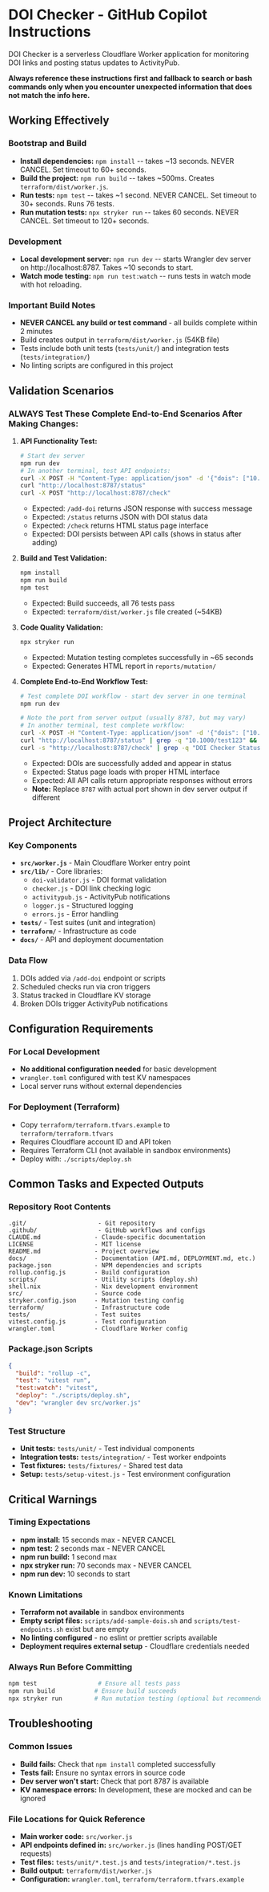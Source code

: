# DOI Checker - GitHub Copilot Instructions

DOI Checker is a serverless Cloudflare Worker application for monitoring DOI links and posting status updates to ActivityPub.

**Always reference these instructions first and fallback to search or bash commands only when you encounter unexpected information that does not match the info here.**

## Working Effectively

### Bootstrap and Build
- **Install dependencies:** `npm install` -- takes ~13 seconds. NEVER CANCEL. Set timeout to 60+ seconds.
- **Build the project:** `npm run build` -- takes ~500ms. Creates `terraform/dist/worker.js`.
- **Run tests:** `npm test` -- takes ~1 second. NEVER CANCEL. Set timeout to 30+ seconds. Runs 76 tests.
- **Run mutation tests:** `npx stryker run` -- takes 60 seconds. NEVER CANCEL. Set timeout to 120+ seconds.

### Development
- **Local development server:** `npm run dev` -- starts Wrangler dev server on http://localhost:8787. Takes ~10 seconds to start.
- **Watch mode testing:** `npm run test:watch` -- runs tests in watch mode with hot reloading.

### Important Build Notes
- **NEVER CANCEL any build or test command** - all builds complete within 2 minutes
- Build creates output in `terraform/dist/worker.js` (54KB file)
- Tests include both unit tests (`tests/unit/`) and integration tests (`tests/integration/`)
- No linting scripts are configured in this project

## Validation Scenarios

### ALWAYS Test These Complete End-to-End Scenarios After Making Changes:

1. **API Functionality Test:**
   ```bash
   # Start dev server
   npm run dev
   # In another terminal, test API endpoints:
   curl -X POST -H "Content-Type: application/json" -d '{"dois": ["10.1000/test123"]}' "http://localhost:8787/add-doi"
   curl "http://localhost:8787/status"
   curl -X POST "http://localhost:8787/check"
   ```
   - Expected: `/add-doi` returns JSON response with success message
   - Expected: `/status` returns JSON with DOI status data
   - Expected: `/check` returns HTML status page interface
   - Expected: DOI persists between API calls (shows in status after adding)

2. **Build and Test Validation:**
   ```bash
   npm install
   npm run build
   npm test
   ```
   - Expected: Build succeeds, all 76 tests pass
   - Expected: `terraform/dist/worker.js` file created (~54KB)

3. **Code Quality Validation:**
   ```bash
   npx stryker run
   ```
   - Expected: Mutation testing completes successfully in ~65 seconds
   - Expected: Generates HTML report in `reports/mutation/`

4. **Complete End-to-End Workflow Test:**
   ```bash
   # Test complete DOI workflow - start dev server in one terminal
   npm run dev
   
   # Note the port from server output (usually 8787, but may vary)
   # In another terminal, test complete workflow:
   curl -X POST -H "Content-Type: application/json" -d '{"dois": ["10.1000/test123", "10.1001/example"]}' "http://localhost:8787/add-doi"
   curl "http://localhost:8787/status" | grep -q "10.1000/test123" && echo "SUCCESS: DOI found in status"
   curl -s "http://localhost:8787/check" | grep -q "DOI Checker Status" && echo "SUCCESS: Status page loads"
   ```
   - Expected: DOIs are successfully added and appear in status
   - Expected: Status page loads with proper HTML interface 
   - Expected: All API calls return appropriate responses without errors
   - **Note:** Replace `8787` with actual port shown in dev server output if different

## Project Architecture

### Key Components
- **`src/worker.js`** - Main Cloudflare Worker entry point
- **`src/lib/`** - Core libraries:
  - `doi-validator.js` - DOI format validation
  - `checker.js` - DOI link checking logic
  - `activitypub.js` - ActivityPub notifications
  - `logger.js` - Structured logging
  - `errors.js` - Error handling
- **`tests/`** - Test suites (unit and integration)
- **`terraform/`** - Infrastructure as code
- **`docs/`** - API and deployment documentation

### Data Flow
1. DOIs added via `/add-doi` endpoint or scripts
2. Scheduled checks run via cron triggers
3. Status tracked in Cloudflare KV storage
4. Broken DOIs trigger ActivityPub notifications

## Configuration Requirements

### For Local Development
- **No additional configuration needed** for basic development
- `wrangler.toml` configured with test KV namespaces
- Local server runs without external dependencies

### For Deployment (Terraform)
- Copy `terraform/terraform.tfvars.example` to `terraform/terraform.tfvars`
- Requires Cloudflare account ID and API token
- Requires Terraform CLI (not available in sandbox environments)
- Deploy with: `./scripts/deploy.sh`

## Common Tasks and Expected Outputs

### Repository Root Contents
```
.git/                    - Git repository
.github/                 - GitHub workflows and configs
CLAUDE.md               - Claude-specific documentation
LICENSE                 - MIT license
README.md               - Project overview
docs/                   - Documentation (API.md, DEPLOYMENT.md, etc.)
package.json            - NPM dependencies and scripts
rollup.config.js        - Build configuration
scripts/                - Utility scripts (deploy.sh)
shell.nix               - Nix development environment
src/                    - Source code
stryker.config.json     - Mutation testing config
terraform/              - Infrastructure code
tests/                  - Test suites
vitest.config.js        - Test configuration
wrangler.toml           - Cloudflare Worker config
```

### Package.json Scripts
```json
{
  "build": "rollup -c",
  "test": "vitest run", 
  "test:watch": "vitest",
  "deploy": "./scripts/deploy.sh",
  "dev": "wrangler dev src/worker.js"
}
```

### Test Structure
- **Unit tests:** `tests/unit/` - Test individual components
- **Integration tests:** `tests/integration/` - Test worker endpoints
- **Test fixtures:** `tests/fixtures/` - Shared test data
- **Setup:** `tests/setup-vitest.js` - Test environment configuration

## Critical Warnings

### Timing Expectations
- **npm install:** 15 seconds max - NEVER CANCEL
- **npm test:** 2 seconds max - NEVER CANCEL  
- **npm run build:** 1 second max
- **npx stryker run:** 70 seconds max - NEVER CANCEL
- **npm run dev:** 10 seconds to start

### Known Limitations
- **Terraform not available** in sandbox environments
- **Empty script files:** `scripts/add-sample-dois.sh` and `scripts/test-endpoints.sh` exist but are empty
- **No linting configured** - no eslint or prettier scripts available
- **Deployment requires external setup** - Cloudflare credentials needed

### Always Run Before Committing
```bash
npm test                 # Ensure all tests pass
npm run build           # Ensure build succeeds
npx stryker run         # Run mutation testing (optional but recommended)
```

## Troubleshooting

### Common Issues
- **Build fails:** Check that `npm install` completed successfully
- **Tests fail:** Ensure no syntax errors in source code
- **Dev server won't start:** Check that port 8787 is available
- **KV namespace errors:** In development, these are mocked and can be ignored

### File Locations for Quick Reference
- **Main worker code:** `src/worker.js`
- **API endpoints defined in:** `src/worker.js` (lines handling POST/GET requests)
- **Test files:** `tests/unit/*.test.js` and `tests/integration/*.test.js`
- **Build output:** `terraform/dist/worker.js`
- **Configuration:** `wrangler.toml`, `terraform/terraform.tfvars.example`